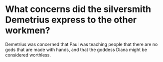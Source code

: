 # What concerns did the silversmith Demetrius express to the other workmen?

Demetrius was concerned that Paul was teaching people that there are no gods that are made with hands, and that the goddess Diana might be considered worthless.
